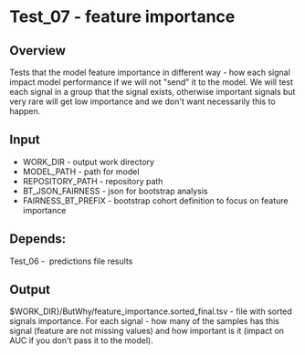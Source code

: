 # Test_07 - feature importance

## Overview
Tests that the model feature importance in different way - how each signal impact model performance if we will not "send" it to the model.
We will test each signal in a group that the signal exists, otherwise important signals but very rare will get low importance and we don't want necessarily this to happen.

## Input
- WORK_DIR - output work directory
- MODEL_PATH - path for model
- REPOSITORY_PATH - repository path
- BT_JSON_FAIRNESS - json for bootstrap analysis
- FAIRNESS_BT_PREFIX - bootstrap cohort definition to focus on feature importance
 
## Depends:
Test_06 -  predictions file results

## Output
$WORK_DIR}/ButWhy/feature_importance.sorted_final.tsv - file with sorted signals importance.
For each signal - how many of the samples has this signal (feature are not missing values) and how important is it (impact on AUC if you don't pass it to the model).
 
